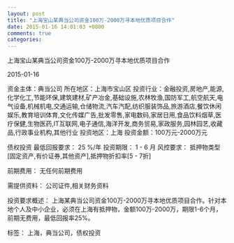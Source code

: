 ```yaml
---
layout: post
title: "上海宝山某典当公司资金100万-2000万寻本地优质项目合作"
date: 2015-01-16 14:01:03 +0800
comments: true
categories: 
---
```

上海宝山某典当公司资金100万-2000万寻本地优质项目合作



2015-01-16

资金主体：典当公司
所在地区：上海市宝山区
投资行业：金融投资,房地产,能源,化学化工,节能环保,建筑建材,矿产冶金,基础设施,农林牧渔,国防军工,航空航天,电气设备,机械机电,交通运输,仓储物流,汽车汽配,纺织服装饰品,旅游酒店,餐饮休闲娱乐,教育培训体育,文化传媒广告,批发零售,家电数码,家居日用,食品饮料烟草,医疗保健,生物医药,IT互联网,电子通信,海洋开发,商务贸易,家政服务,园林园艺,收藏品,行政事业机构,其他行业
投资地区：上海
投资金额：100万元-2000万元

债权投资
最低回报要求：
                            25 %/年
                                                                                投资期限：
                            1 - 6 月
                                                                                                                                        风控要求：
                            抵押物类型[固定资产,有价证券,其他资产],抵押物折扣率[5 - 7折]

前期费用：
无任何前期费用

需提供资料：
公司证件,相关财务资料

投资要求概述：
上海某典当公司资金100万-2000万寻本地优质项目合作。针对本地个人及中小企业，必须在上海有抵押物，金额100万-2000万，期限1-6个月，前期无费用，最低回报率25%。

标签：
上海，典当公司，债权投资

